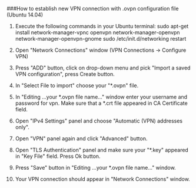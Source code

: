 ###How to establish new VPN connection with .ovpn configuration file (Ubuntu 14.04)

1) Execute the following commands in your Ubuntu terminal:
sudo apt-get install network-manager-vpnc openvpn network-manager-openvpn network-manager-openvpn-gnome
sudo /etc/init.d/networking restart

2) Open "Network Connections" window (VPN Connections -> Configure VPN)

3) Press "ADD" button, click on drop-down menu and pick "Import a saved VPN configuration", press Create button.

4) In "Select File to import" choose your "*.ovpn" file.

5) In "Editing ...your *.ovpn file name..." window enter your username and password for vpn. Make sure that a *.crt file appeared in CA Certificate field.

6) Open "IPv4 Settings" panel and choose "Automatic (VPN) addresses only".

7) Open "VPN" panel again and click "Advanced" button.

8) Open "TLS Authentication" panel and make sure your "*.key" appeared in "Key File" field. Press Ok button.

9) Press "Save" button in "Editing ...your *.ovpn file name..." window.

10) Your VPN connection should appear in "Network Connections" window.
